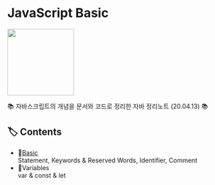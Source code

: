 # JavaScript Basic

<p><img src="https://user-images.githubusercontent.com/41675375/79094463-99f6b180-7d92-11ea-94dd-f18c66b97e85.png" width="150" height="150"></p>
  
📚 자바스크립트의 개념을 문서와 코드로 정리한 자바 정리노트 (20.04.13) 📚


## 🏷️ Contents
- 🔗[Basic](https://github.com/hanbinleejoy/daily-dev-log/blob/master/web/javascript/01_basic.md)  
Statement, Keywords & Reserved Words, Identifier, Comment
- 🔗Variables  
var & const & let
